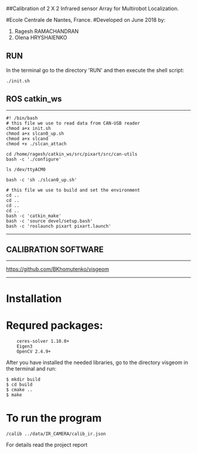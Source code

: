 ##Calibration of 2 X 2 Infrared sensor Array for Multirobot Localization.

#Ecole Centrale de Nantes, France.
#Developed on June 2018 by:

1. Ragesh RAMACHANDRAN
2. Olena HRYSHAIENKO



## RUN

In the terminal go to the directory 'RUN' and then execute the shell script: 
```
./init.sh
```

## ROS catkin_ws
______________________________________
```
#! /bin/bash
# this file we use to read data from CAN-USB reader
chmod a+x init.sh 
chmod a+x slcan0_up.sh 
chmod a+x slcand 
chmod +x ./slcan_attach

cd /home/ragesh/catkin_ws/src/pixart/src/can-utils
bash -c './configure'

ls /dev/ttyACM0

bash -c 'sh ./slcan0_up.sh'

# this file we use to build and set the environment
cd ..
cd ..
cd ..
cd ..
bash -c 'catkin_make'
bash -c 'source devel/setup.bash'
bash -c 'roslaunch pixart pixart.launch'
```
______________________________________

## CALIBRATION SOFTWARE
______________________________________

https://github.com/BKhomutenko/visgeom
______________________________________

# Installation


# Requred packages:
```
    ceres-solver 1.10.0+
    Eigen3
    OpenCV 2.4.9+
```
After you have installed the needed libraries, go to the directory visgeom in the terminal and run:
```
$ mkdir build
$ cd build
$ cmake ..
$ make 
```
# To run the program
```
/calib ../data/IR_CAMERA/calib_ir.json 
```

For details read the project report




